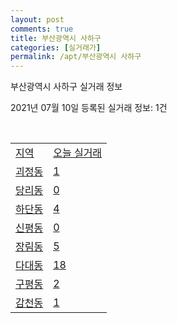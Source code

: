 ```yaml
---
layout: post
comments: true
title: 부산광역시 사하구
categories: [실거래가]
permalink: /apt/부산광역시 사하구
---
```


부산광역시 사하구 실거래 정보

2021년 07월 10일 등록된 실거래 정보: 1건

<script type="text/javascript">
  google.charts.load('current', {'packages':['corechart']});
  google.charts.setOnLoadCallback(drawChart);

  function drawChart() {
    var data = google.visualization.arrayToDataTable([['거래일', '매매', '전월세', '전매'], ['20-07', 297, 194, 35], ['20-08', 377, 266, 44], ['20-09', 433, 258, 64], ['20-10', 751, 241, 77], ['20-11', 1441, 315, 91], ['20-12', 932, 314, 23], ['21-01', 351, 291, 20], ['21-02', 339, 291, 27], ['21-03', 542, 360, 26], ['21-04', 445, 302, 26], ['21-05', 608, 274, 26], ['21-06', 544, 193, 3], ['21-07', 13, 14, 0]]);

    var options = {
      title: '최근 1년간 유형별 거래량 추이',
      legend: { position: 'bottom' }
    };

    var chart = new google.visualization.LineChart(document.getElementById('columnchart_material'));
    chart.draw(data, (options));
  }
</script>

<div id="columnchart_material" style="width: 95%; margin-left: -35px"></div>
<br>
<table class="sortable">
  <tr>
    <td><a href="#">지역</a></td>
    <td><a href="#">오늘 실거래</a></td>
  </tr>

  
  <tr class="item">
    <td><a href="부산광역시 사하구 괴정동">괴정동</a></td>
    <td><a href="부산광역시 사하구 괴정동">1</a></td>
  </tr>
    

  <tr class="item">
    <td><a href="부산광역시 사하구 당리동">당리동</a></td>
    <td><a href="부산광역시 사하구 당리동">0</a></td>
  </tr>
    

  <tr class="item">
    <td><a href="부산광역시 사하구 하단동">하단동</a></td>
    <td><a href="부산광역시 사하구 하단동">4</a></td>
  </tr>
    

  <tr class="item">
    <td><a href="부산광역시 사하구 신평동">신평동</a></td>
    <td><a href="부산광역시 사하구 신평동">0</a></td>
  </tr>
    

  <tr class="item">
    <td><a href="부산광역시 사하구 장림동">장림동</a></td>
    <td><a href="부산광역시 사하구 장림동">5</a></td>
  </tr>
    

  <tr class="item">
    <td><a href="부산광역시 사하구 다대동">다대동</a></td>
    <td><a href="부산광역시 사하구 다대동">18</a></td>
  </tr>
    

  <tr class="item">
    <td><a href="부산광역시 사하구 구평동">구평동</a></td>
    <td><a href="부산광역시 사하구 구평동">2</a></td>
  </tr>
    

  <tr class="item">
    <td><a href="부산광역시 사하구 감천동">감천동</a></td>
    <td><a href="부산광역시 사하구 감천동">1</a></td>
  </tr>
    


</table>


    